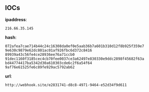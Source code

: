 
## IOCs

__ipaddress__:

```text
216.66.35.145
```
__hash__:

```text
072afea7cae714b44c24c16308da0ef0e5aab36b7a601b310d12f8b925f359e7
9e630c9879e62dc801ac01af926fbc6d372c8416
89939a43c56fe4ce28936ee76a71ccb0
91dec1160f3185cec4cb70fee0037ce3a62497e830330e9ddc2898f45682f63a
bd44774417ba5342d30a610303cde6c2f6a54f64
9af76e61525fe6c89fe929ac5792ab62
```
__url__:

```text
http://webhook.site/e2831741-d8c8-4971-9464-e52d34f9d611
```